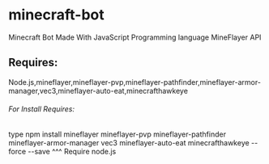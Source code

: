 # minecraft-bot
Minecraft Bot Made With JavaScript Programming language MineFlayer API
## Requires:
Node.js,mineflayer,mineflayer-pvp,mineflayer-pathfinder,mineflayer-armor-manager,vec3,mineflayer-auto-eat,minecrafthawkeye
###### For Install Requires:
type npm install mineflayer mineflayer-pvp mineflayer-pathfinder mineflayer-armor-manager vec3 mineflayer-auto-eat minecrafthawkeye --force --save
     ^^^
     Require node.js 
